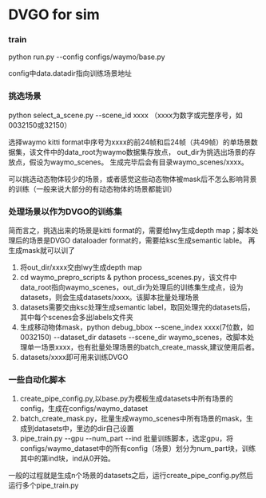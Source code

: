 # DVGO for sim
### train
python run.py --config configs/waymo/base.py

config中data.datadir指向训练场景地址
### 挑选场景
python select_a_scene.py --scene_id xxxx   （xxxx为数字或完整序号，如0032150或32150）

选择waymo kitti format中序号为xxxx的前24帧和后24帧（共49帧）的单场景数据集，该文件中的data_root为waymo数据集存放点，
out_dir为挑选出场景的存放点，假设为waymo_scenes。
生成完毕后会有目录waymo_scenes/xxxx。

可以挑选动态物体较少的场景，或者感觉这些动态物体被mask后不怎么影响背景的训练（一般来说大部分的有动态物体的场景都能训）

### 处理场景以作为DVGO的训练集
简而言之，挑选出来的场景是kitti format的，需要给lwy生成depth map；脚本处理后的场景是DVGO dataloader format的，需要给ksc生成semantic lable。
再生成mask就可以训了

1. 将out_dir/xxxx交由lwy生成depth map
2. cd waymo_prepro_scripts & python process_scenes.py，该文件中data_root指向waymo_scenes，out_dir为处理后的训练集生成点，设为datasets，则会生成datasets/xxxx。该脚本批量处理场景
3. datasets需要交由ksc处理生成semantic label，取回处理完的datasets后，其中每个scenes会多出labels文件夹
4. 生成移动物体mask，python debug_bbox --scene_index xxxx(7位数，如0032150) --dataset_dir datasets --scene_dir waymo_scenes，改脚本处理单一场景xxxx，也有批量处理场景的batch_create_massk,建议使用后者。
5. datasets/xxxx即可用来训练DVGO

### 一些自动化脚本
1. create_pipe_config.py,以base.py为模板生成datasets中所有场景的config，生成在configs/waymo_dataset
2. batch_create_mask.py，批量生成waymo_scenes中所有场景的mask，生成到datasets中，里边的dir自己设置
3. pipe_train.py --gpu --num_part --ind 批量训练脚本，选定gpu，将configs/waymo_dataset中的所有config（场景）划分为num_part块，训练其中的第ind块，ind从0开始。

一般的过程就是生成n个场景的datasets之后，运行create_pipe_config.py然后运行多个pipe_train.py

